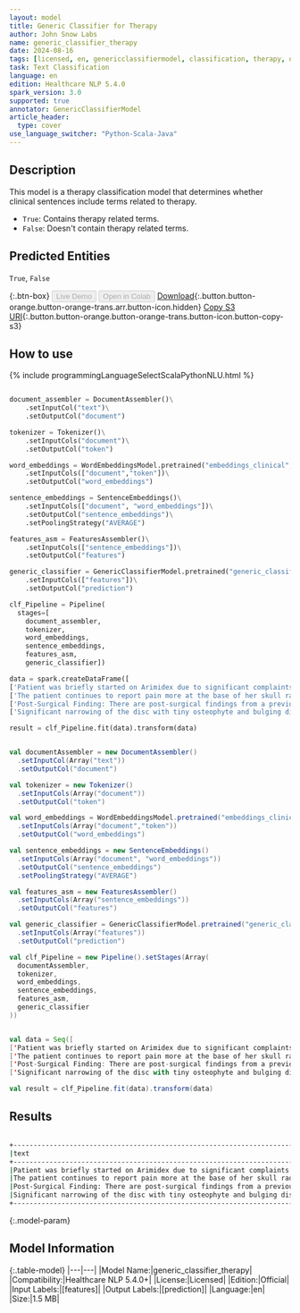 ```yaml
---
layout: model
title: Generic Classifier for Therapy
author: John Snow Labs
name: generic_classifier_therapy
date: 2024-08-16
tags: [licensed, en, genericclassifiermodel, classification, therapy, oncology]
task: Text Classification
language: en
edition: Healthcare NLP 5.4.0
spark_version: 3.0
supported: true
annotator: GenericClassifierModel
article_header:
  type: cover
use_language_switcher: "Python-Scala-Java"
---
```


## Description

This model is a therapy classification model that determines whether clinical sentences include terms related to therapy.
- `True`: Contains therapy related terms.
- `False`: Doesn't contain therapy related terms.

## Predicted Entities

`True`, `False`

{:.btn-box}
<button class="button button-orange" disabled>Live Demo</button>
<button class="button button-orange" disabled>Open in Colab</button>
[Download](https://s3.amazonaws.com/auxdata.johnsnowlabs.com/clinical/models/generic_classifier_therapy_en_5.4.0_3.0_1723792286109.zip){:.button.button-orange.button-orange-trans.arr.button-icon.hidden}
[Copy S3 URI](s3://auxdata.johnsnowlabs.com/clinical/models/generic_classifier_therapy_en_5.4.0_3.0_1723792286109.zip){:.button.button-orange.button-orange-trans.button-icon.button-copy-s3}

## How to use



<div class="tabs-box" markdown="1">
{% include programmingLanguageSelectScalaPythonNLU.html %}
  
```python

document_assembler = DocumentAssembler()\
    .setInputCol("text")\
    .setOutputCol("document")

tokenizer = Tokenizer()\
    .setInputCols("document")\
    .setOutputCol("token")

word_embeddings = WordEmbeddingsModel.pretrained("embeddings_clinical","en","clinical/models")\
    .setInputCols(["document","token"])\
    .setOutputCol("word_embeddings")

sentence_embeddings = SentenceEmbeddings()\
    .setInputCols(["document", "word_embeddings"])\
    .setOutputCol("sentence_embeddings")\
    .setPoolingStrategy("AVERAGE")

features_asm = FeaturesAssembler()\
    .setInputCols(["sentence_embeddings"])\
    .setOutputCol("features")

generic_classifier = GenericClassifierModel.pretrained("generic_classifier_therapy","en","clinical/models")\
    .setInputCols(["features"])\
    .setOutputCol("prediction")

clf_Pipeline = Pipeline(
  stages=[
    document_assembler,
    tokenizer,
    word_embeddings,
    sentence_embeddings,
    features_asm,
    generic_classifier])

data = spark.createDataFrame([
['Patient was briefly started on Arimidex due to significant complaints of hot flashes and joint pain, for which these symptoms increased while on Arimidex.'],
['The patient continues to report pain more at the base of her skull radiating to the top of the head and into the jaws.'],
['Post-Surgical Finding: There are post-surgical findings from a previous lumpectomy with radiation seen in the left breast.'],
['Significant narrowing of the disc with tiny osteophyte and bulging disc producing mild ventral impress and minimal facet degenerative change.']]).toDF("text")

result = clf_Pipeline.fit(data).transform(data)

```
```scala

val documentAssembler = new DocumentAssembler()
  .setInputCol(Array("text"))
  .setOutputCol("document")

val tokenizer = new Tokenizer()
  .setInputCols(Array("document"))
  .setOutputCol("token")

val word_embeddings = WordEmbeddingsModel.pretrained("embeddings_clinical","en","clinical/models")
  .setInputCols(Array("document","token"))
  .setOutputCol("word_embeddings")

val sentence_embeddings = new SentenceEmbeddings()
  .setInputCols(Array("document", "word_embeddings"))
  .setOutputCol("sentence_embeddings")
  .setPoolingStrategy("AVERAGE")

val features_asm = new FeaturesAssembler()
  .setInputCols(Array("sentence_embeddings"))
  .setOutputCol("features")

val generic_classifier = GenericClassifierModel.pretrained("generic_classifier_therapy","en","clinical/models")
  .setInputCols(Array("features"))
  .setOutputCol("prediction")

val clf_Pipeline = new Pipeline().setStages(Array(
  documentAssembler,
  tokenizer,
  word_embeddings,
  sentence_embeddings,
  features_asm,
  generic_classifier
))


val data = Seq([
['Patient was briefly started on Arimidex due to significant complaints of hot flashes and joint pain, for which these symptoms increased while on Arimidex.'],
['The patient continues to report pain more at the base of her skull radiating to the top of the head and into the jaws.'],
['Post-Surgical Finding: There are post-surgical findings from a previous lumpectomy with radiation seen in the left breast.'],
['Significant narrowing of the disc with tiny osteophyte and bulging disc producing mild ventral impress and minimal facet degenerative change.']]).toDF("text")

val result = clf_Pipeline.fit(data).transform(data)

```
</div>

## Results

```bash

+----------------------------------------------------------------------------------------------------------------------------------------------------------+-------+
|text                                                                                                                                                      |result |
+----------------------------------------------------------------------------------------------------------------------------------------------------------+-------+
|Patient was briefly started on Arimidex due to significant complaints of hot flashes and joint pain, for which these symptoms increased while on Arimidex.| True  |
|The patient continues to report pain more at the base of her skull radiating to the top of the head and into the jaws.                                    | False |
|Post-Surgical Finding: There are post-surgical findings from a previous lumpectomy with radiation seen in the left breast.                                | True  |
|Significant narrowing of the disc with tiny osteophyte and bulging disc producing mild ventral impress and minimal facet degenerative change.             | False |
+----------------------------------------------------------------------------------------------------------------------------------------------------------+-------+

```

{:.model-param}
## Model Information

{:.table-model}
|---|---|
|Model Name:|generic_classifier_therapy|
|Compatibility:|Healthcare NLP 5.4.0+|
|License:|Licensed|
|Edition:|Official|
|Input Labels:|[features]|
|Output Labels:|[prediction]|
|Language:|en|
|Size:|1.5 MB|
